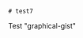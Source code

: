                                                                                                                                                                                                                                                                  # test7
Test "graphical-gist"